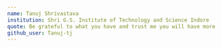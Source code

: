 ```yaml
---
name: Tanuj Shrivastava
institution: Shri G.S. Institute of Technology and Science Indore
quote: Be grateful to what you have and trust me you will have more 
github_user: Tanuj-tj
---
```

